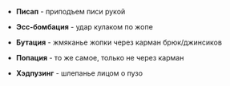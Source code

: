 - **Писап** - приподъем писи рукой

- **Эсс-бомбация** - удар кулаком по жопе

- **Бутация** - жмяканье жопки через карман брюк/джинсиков

- **Попация** - то же самое, только не через карман

- **Хэдпузинг** - шлепанье лицом о пузо